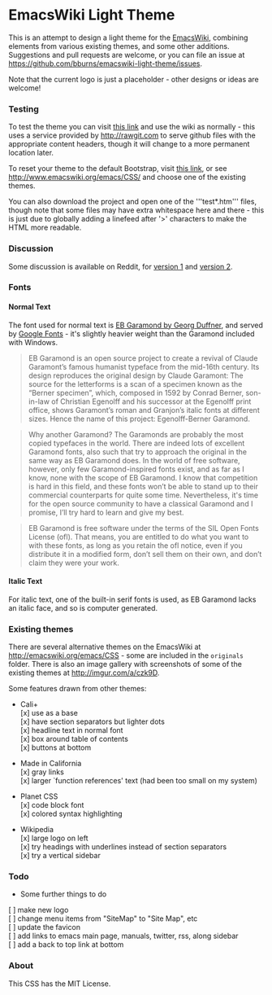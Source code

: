 
EmacsWiki Light Theme
=====================

This is an attempt to design a light theme for the
[EmacsWiki](http://emacswiki.org), combining elements from various existing
themes, and some other additions. Suggestions and pull requests are welcome, or
you can file an issue at https://github.com/bburns/emacswiki-light-theme/issues.

Note that the current logo is just a placeholder - other designs or ideas are
welcome!


### Testing ###

To test the theme you can visit [this link](http://www.emacswiki.org/emacs?action=browse;bootstrap=0;id=CSSPreview;css=https://rawgit.com/bburns/emacswiki-light-theme/master/light.css) and use the wiki as normally -
this uses a service provided by http://rawgit.com to serve github files with the
appropriate content headers, though it will change to a more permanent location
later. 

To reset your theme to the default Bootstrap, visit
[this link](http://www.emacswiki.org/emacs?action=browse;id=CSS;bootstrap=1), or
see http://www.emacswiki.org/emacs/CSS/ and choose one of the existing themes.

You can also download the project and open one of the '''test*.htm''' files,
though note that some files may have extra whitespace here and there - this is
just due to globally adding a linefeed after '>' characters to make the HTML
more readable.


### Discussion ###

Some discussion is available on Reddit, for
[version 1](https://www.reddit.com/r/emacs/comments/40u8fx/new_emacswiki_theme/)
and [version 2]().


### Fonts ###

#### Normal Text ####

The font used for normal text is
[EB Garamond by Georg Duffner](http://www.georgduffner.at/ebgaramond/), and
served by [Google Fonts](https://www.google.com/fonts) - it's slightly heavier
weight than the Garamond included with Windows.

> EB Garamond is an open source project to create a revival of Claude Garamont’s
> famous humanist typeface from the mid-16th century. Its design reproduces the
> original design by Claude Garamont: The source for the letterforms is a scan
> of a specimen known as the “Berner specimen”, which, composed in 1592 by
> Conrad Berner, son-in-law of Christian Egenolff and his successor at the
> Egenolff print office, shows Garamont’s roman and Granjon’s italic fonts at
> different sizes. Hence the name of this project: Egenolff-Berner Garamond.

> Why another Garamond? The Garamonds are probably the most copied typefaces in
> the world. There are indeed lots of excellent Garamond fonts, also such that
> try to approach the original in the same way as EB Garamond does. In the world
> of free software, however, only few Garamond-inspired fonts exist, and as far
> as I know, none with the scope of EB Garamond. I know that competition is hard
> in this field, and these fonts won’t be able to stand up to their commercial
> counterparts for quite some time. Nevertheless, it's time for the open source
> community to have a classical Garamond and I promise, I’ll try hard to learn
> and give my best.

> EB Garamond is free software under the terms of the SIL Open Fonts License
> (ofl). That means, you are entitled to do what you want to with these fonts,
> as long as you retain the ofl notice, even if you distribute it in a modified
> form, don’t sell them on their own, and don’t claim they were your work.

#### Italic Text ####

For italic text, one of the built-in serif fonts is used, as EB Garamond lacks
an italic face, and so is computer generated.


### Existing themes ###

There are several alternative themes on the EmacsWiki at
http://emacswiki.org/emacs/CSS - some are included in the `originals` folder.
There is also an image gallery with screenshots of some of the existing themes
at http://imgur.com/a/czk9D.

Some features drawn from other themes:

* Cali+  
 [x] use as a base  
 [x] have section separators but lighter dots  
 [x] headline text in normal font  
 [x] box around table of contents  
 [x] buttons at bottom  
 
* Made in California  
 [x] gray links  
 [x] larger `function references' text (had been too small on my system)  
 
* Planet CSS  
 [x] code block font  
 [x] colored syntax highlighting  
 
* Wikipedia  
 [x] large logo on left  
 [x] try headings with underlines instead of section separators  
 [x] try a vertical sidebar  


### Todo ###

* Some further things to do

 [ ] make new logo  
 [ ] change menu items from "SiteMap" to "Site Map", etc  
 [ ] update the favicon  
 [ ] add links to emacs main page, manuals, twitter, rss, along sidebar  
 [ ] add a back to top link at bottom  
 

### About ###

This CSS has the MIT License. 

